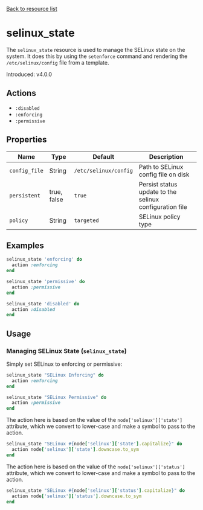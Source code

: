 [Back to resource list](../README.md#resources)

# selinux_state

The `selinux_state` resource is used to manage the SELinux state on the system. It does this by using the `setenforce` command and rendering the `/etc/selinux/config` file from a template.

Introduced: v4.0.0

## Actions

- `:disabled`
- `:enforcing`
- `:permissive`

## Properties

| Name          | Type        | Default               | Description                                             |
| ------------- | ----------- | --------------------- | ------------------------------------------------------- |
| `config_file` | String      | `/etc/selinux/config` | Path to SELinux config file on disk                     |
| `persistent`  | true, false | `true`                | Persist status update to the selinux configuration file |
| `policy`      | String      | `targeted`            | SELinux policy type                                     |

## Examples

```ruby
selinux_state 'enforcing' do
  action :enforcing
end
```

```ruby
selinux_state 'permissive' do
  action :permissive
end
```

```ruby
selinux_state 'disabled' do
  action :disabled
end
```

## Usage

### Managing SELinux State (`selinux_state`)

Simply set SELinux to enforcing or permissive:

```ruby
selinux_state "SELinux Enforcing" do
  action :enforcing
end

selinux_state "SELinux Permissive" do
  action :permissive
end
```

The action here is based on the value of the `node['selinux']['state']` attribute, which we convert to lower-case and make a symbol to pass to the action.

```ruby
selinux_state "SELinux #{node['selinux']['state'].capitalize}" do
  action node['selinux']['state'].downcase.to_sym
end
```

The action here is based on the value of the `node['selinux']['status']` attribute, which we convert to lower-case and make a symbol to pass to the action.

```ruby
selinux_state "SELinux #{node['selinux']['status'].capitalize}" do
  action node['selinux']['status'].downcase.to_sym
end
```
